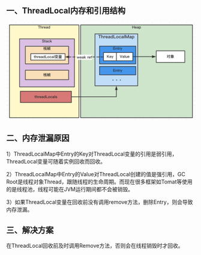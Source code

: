 ## 一、ThreadLocal内存和引用结构

![image-20220316214257203](../../src/main/resources/picture/image-20220316214257203.png)

## 二、内存泄漏原因

1）ThreadLocalMap中Entry的Key对ThreadLocal变量的引用是弱引用，ThreadLocal变量可随着实例回收而回收。

2）ThreadLocalMap中Entry的Value对ThreadLocal创建的值是强引用，GC Root是线程对象Thread，跟随线程的生命周期。而现在很多框架如Tomat等使用的是线程池，线程可能在JVM运行期间都不会被销毁。

3）如果ThreadLocal变量在回收前没有调用remove方法，删除Entry，则会导致内存泄漏。

## 三、解决方案

在ThreadLocal回收前及时调用Remove方法，否则会在线程销毁时才回收。